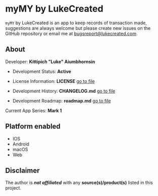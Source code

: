 # myMY by LukeCreated

`myMY` by LukeCreated is an app to keep records of transaction made, suggestions are always welcome but please create new issues on the GitHub repository or email me at <bugsreport@lukecreated.com>.

## About

Developer: **Kittipich "Luke" Aiumbhornsin**

- Development Status: **Active**

- License Information: **LICENSE** [go to file](LICENSE)

- Development History: **CHANGELOG.md** [go to file](CHANGELOG.md)

- Development Roadmap: **roadmap.md** [go to file](/mark1/roadmap.md)

Current App Series: **Mark 1**

## Platform enabled

- IOS
- Android
- macOS
- Web

## Disclaimer

The author is ***not affiliated*** with any **source(s)/product(s)** listed in this project.
